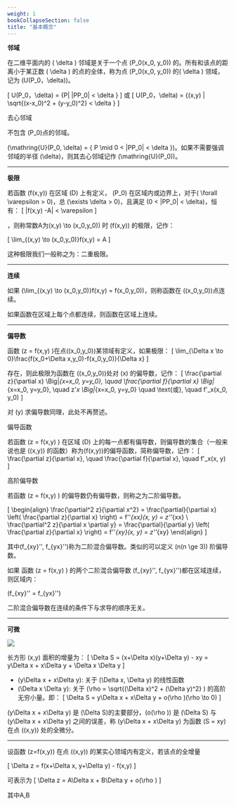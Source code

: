 ```yaml
---
weight: 1
bookCollapseSection: false
title: "基本概念"
---
```


**邻域**

在二维平面内的 \( \delta \) 邻域是关于一个点 \(P_0(x_0, y_0)\) 的。所有和该点的距离小于某正数  \( \delta \) 的点的全体，称为点 \(P_0(x_0, y_0)\) 的\( \delta \) 领域，记为 \(U(P_0，\delta)\)。

\[
    U(P_0，\delta) = \{P| |PP_0| < \delta \}
\]
或
\[
    U(P_0，\delta) = \{(x,y) | \sqrt{(x-x_0)^2 + (y-y_0)^2} < \delta \}
\]

去心邻域

不包含 \(P_0\)点的邻域。

\(\mathring{U}(P_0, \delta) = \{ P \mid 0 < |PP_0| < \delta \}\)。如果不需要强调邻域的半径 \(\delta\)，则其去心邻域记作 \(\mathring{U}(P_0)\)。

---

**极限**

若函数 \(f(x,y)\) 在区域 \(D\) 上有定义， \(P_0\) 在区域内或边界上，对于\( \forall \varepsilon > 0\)，总 \(\exists \delta > 0\)，且满足 \(0 < |PP_0| < \delta\)，恒有：
\[ |f(x,y) -A| < \varepsilon \]

，则称常数A为\(x,y) \to (x_0,y_0)\) 时 \(f(x,y)\) 的极限，记作：

\[
    \lim_{(x,y) \to (x_0,y_0)}f(x,y) = A
\]

这种极限我们一般称之为：二重极限。

---

**连续**

如果 \(\lim_{(x,y) \to (x_0,y_0)}f(x,y) = f(x_0,y_0)\)，则称函数在 \((x_0,y_0)\)点连续。

如果函数在区域上每个点都连续，则函数在区域上连续。

---

**偏导数**

函数 \(z = f(x,y) \)在点\((x_0,y_0)\)某领域有定义，如果极限：
\[
    \lim_{\Delta x \to 0}\frac{f(x_0+\Delta x,y_0)-f(x_0,y_0)}{\Delta x}
\]

存在，则此极限为函数在 \((x_0,y_0)\)处对 \(x\) 的偏导数，记作：
\[
    \frac{\partial z}{\partial x} \Big|_{x=x_0, y=y_0}, \quad \frac{\partial f}{\partial x} \Big|_{x=x_0, y=y_0}, \quad z'_x \Big|_{x=x_0, y=y_0} \quad \text{或}, \quad f'_x(x_0, y_0)
\]

对 \(y\) 求偏导数同理，此处不再赘述。

偏导函数 

若函数 \(z = f(x,y) \) 在区域 \(D\) 上的每一点都有偏导数，则偏导数的集合（一般来说也是 \((x,y)\) 的函数）称为\(f(x,y)\)的偏导函数，简称偏导数，记作：
\[
\frac{\partial z}{\partial x}, \quad \frac{\partial f}{\partial x}, \quad f'_x(x, y)
\]

高阶偏导数 

若函数 \(z = f(x,y) \) 的偏导数仍有偏导数，则称之为二阶偏导数。

\[
\begin{align}
\frac{\partial^2 z}{\partial x^2} = \frac{\partial}{\partial x} \left( \frac{\partial z}{\partial x} \right) = f''_{xx}(x, y) = z''_{xx} \\
\frac{\partial^2 z}{\partial x \partial y} = \frac{\partial}{\partial y} \left( \frac{\partial z}{\partial x} \right) = f''_{xy}(x, y) = z''_{xy}
\end{align}
\]

其中\(f_{xy}'', f_{yx}''\)称为二阶混合偏导数。类似的可以定义 \(n(n \ge 3)\) 阶偏导数。

如果 函数 \(z = f(x,y) \) 的两个二阶混合偏导数 \(f_{xy}'', f_{yx}''\)都在区域连续，则区域内：

\(f_{xy}'' = f_{yx}''\)

二阶混合偏导数在连续的条件下与求导的顺序无关。

---

**可微**

![](/data/image/math/multi/multi_deriv.png)

长方形 \(x,y\) 面积的增量为：
\[
    \Delta S = (x+\Delta x)(y+\Delta y) - xy = y\Delta x + x\Delta y + \Delta x \Delta y
\]

- \(y\Delta x + x\Delta y\): 关于 \(\Delta x, \Delta y\) 的线性函数
- \(\Delta x \Delta y\): 关于 \(\rho = \sqrt{(\Delta x)^2 + (\Delta y)^2} \) 的高阶无穷小量。即：
\[
    \Delta S = y\Delta x + x\Delta y + o(\rho )(\rho \to 0)
\]

\(y\Delta x + x\Delta y\) 是 \(\Delta S\)的主要部分，\(o(\rho )\) 是 \(\Delta S\) 与 \(y\Delta x + x\Delta y\) 之间的误差，称 \(y\Delta x + x\Delta y\) 为函数 \(S = xy\) 在点 \((x,y)\) 处的全微分。

---

设函数 \(z=f(x,y)\) 在点 \((x,y)\) 的某实心领域内有定义，若该点的全增量

\[
    \Delta z = f(x+\Delta x, y+\Delta y) - f(x,y)
\]

可表示为
\[
    \Delta z = A\Delta x + B\Delta y + o(\rho )
\]

其中A,B